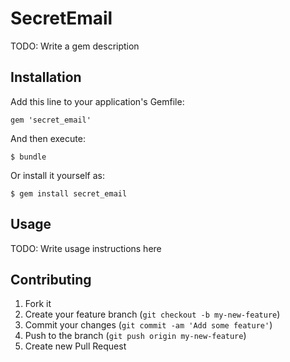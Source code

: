 # SecretEmail

TODO: Write a gem description

## Installation

Add this line to your application's Gemfile:

    gem 'secret_email'

And then execute:

    $ bundle

Or install it yourself as:

    $ gem install secret_email

## Usage

TODO: Write usage instructions here

## Contributing

1. Fork it
2. Create your feature branch (`git checkout -b my-new-feature`)
3. Commit your changes (`git commit -am 'Add some feature'`)
4. Push to the branch (`git push origin my-new-feature`)
5. Create new Pull Request

